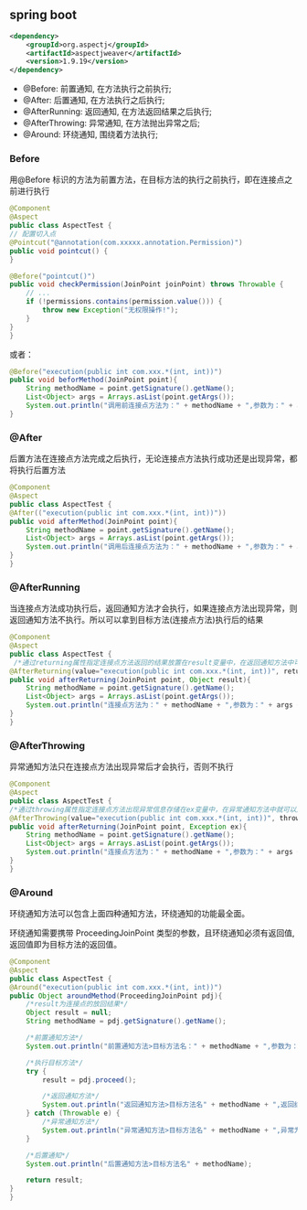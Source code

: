 ## spring boot

```xml
<dependency>
    <groupId>org.aspectj</groupId>
    <artifactId>aspectjweaver</artifactId>
    <version>1.9.19</version>
</dependency>
```

- @Before: 前置通知, 在方法执行之前执行;
- @After: 后置通知, 在方法执行之后执行;
- @AfterRunning: 返回通知, 在方法返回结果之后执行;
- @AfterThrowing: 异常通知, 在方法抛出异常之后;
- @Around: 环绕通知, 围绕着方法执行;

### Before

用@Before 标识的方法为前置方法，在目标方法的执行之前执行，即在连接点之前进行执行

```java
@Component
@Aspect
public class AspectTest {
// 配置切入点
@Pointcut("@annotation(com.xxxxx.annotation.Permission)")
public void pointcut() {
}

@Before("pointcut()")
public void checkPermission(JoinPoint joinPoint) throws Throwable {
    // ...
    if (!permissions.contains(permission.value())) {
        throw new Exception("无权限操作!");
    }
}
}
```

或者：

```java
@Before("execution(public int com.xxx.*(int, int))")
public void beforMethod(JoinPoint point){
    String methodName = point.getSignature().getName();
    List<Object> args = Arrays.asList(point.getArgs());
    System.out.println("调用前连接点方法为：" + methodName + ",参数为：" + args);
}
```

### @After

后置方法在连接点方法完成之后执行，无论连接点方法执行成功还是出现异常，都将执行后置方法

```java
@Component
@Aspect
public class AspectTest {
@After(("execution(public int com.xxx.*(int, int))"))
public void afterMethod(JoinPoint point){
    String methodName = point.getSignature().getName();
    List<Object> args = Arrays.asList(point.getArgs());
    System.out.println("调用后连接点方法为：" + methodName + ",参数为：" + args);
}
}
```

### @AfterRunning

当连接点方法成功执行后，返回通知方法才会执行，如果连接点方法出现异常，则返回通知方法不执行。所以可以拿到目标方法(连接点方法)执行后的结果

```java
@Component
@Aspect
public class AspectTest {
 /*通过returning属性指定连接点方法返回的结果放置在result变量中，在返回通知方法中可以从result变量中获取连接点方法的返回结果了。*/
@AfterReturning(value="execution(public int com.xxx.*(int, int))", returning="result")
public void afterReturning(JoinPoint point, Object result){
    String methodName = point.getSignature().getName();
    List<Object> args = Arrays.asList(point.getArgs());
    System.out.println("连接点方法为：" + methodName + ",参数为：" + args + ",目标方法执行结果为：" + result);
}
}
```

### @AfterThrowing

异常通知方法只在连接点方法出现异常后才会执行，否则不执行

```java
@Component
@Aspect
public class AspectTest {
/*通过throwing属性指定连接点方法出现异常信息存储在ex变量中，在异常通知方法中就可以从ex变量中获取异常信息了*/
@AfterThrowing(value="execution(public int com.xxx.*(int, int))", throwing="ex")
public void afterReturning(JoinPoint point, Exception ex){
    String methodName = point.getSignature().getName();
    List<Object> args = Arrays.asList(point.getArgs());
    System.out.println("连接点方法为：" + methodName + ",参数为：" + args + ",异常为：" + ex);
}
}
```

### @Around

环绕通知方法可以包含上面四种通知方法，环绕通知的功能最全面。

环绕通知需要携带 ProceedingJoinPoint 类型的参数，且环绕通知必须有返回值, 返回值即为目标方法的返回值。

```java
@Component
@Aspect
public class AspectTest {
@Around("execution(public int com.xxx.*(int, int))")
public Object aroundMethod(ProceedingJoinPoint pdj){
    /*result为连接点的放回结果*/
    Object result = null;
    String methodName = pdj.getSignature().getName();

    /*前置通知方法*/
    System.out.println("前置通知方法>目标方法名：" + methodName + ",参数为：" + Arrays.asList(pdj.getArgs()));

    /*执行目标方法*/
    try {
        result = pdj.proceed();

        /*返回通知方法*/
        System.out.println("返回通知方法>目标方法名" + methodName + ",返回结果为：" + result);
    } catch (Throwable e) {
        /*异常通知方法*/
        System.out.println("异常通知方法>目标方法名" + methodName + ",异常为：" + e);
    }

    /*后置通知*/
    System.out.println("后置通知方法>目标方法名" + methodName);

    return result;
}
}
```
